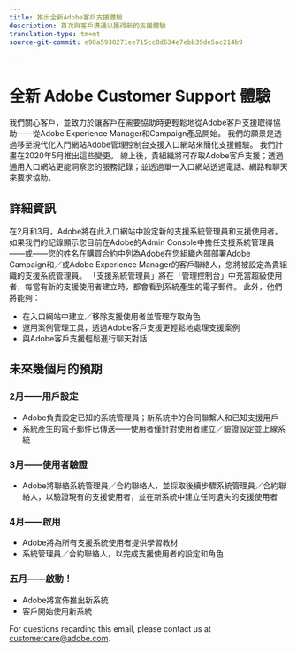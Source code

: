```yaml
---
title: 推出全新Adobe客戶支援體驗
description: 首次與客戶溝通以獲得新的支援體驗
translation-type: tm+mt
source-git-commit: e98a5930271ee715cc8d634e7ebb39de5ac214b9

---
```



# 全新 Adobe Customer Support 體驗

我們關心客戶，並致力於讓客戶在需要協助時更輕鬆地從Adobe客戶支援取得協助——從Adobe Experience Manager和Campaign產品開始。 我們的願景是透過移至現代化入門網站Adobe管理控制台支援入口網站來簡化支援體驗。 我們計畫在2020年5月推出這些變更。 線上後，貴組織將可存取Adobe客戶支援；透過通用入口網站更能洞察您的服務記錄；並透過單一入口網站透過電話、網路和聊天來要求協助。

## 詳細資訊

在2月和3月，Adobe將在此入口網站中設定新的支援系統管理員和支援使用者。 如果我們的記錄顯示您目前在Adobe的Admin Console中擔任支援系統管理員——或——您的姓名在購買合約中列為Adobe在您組織內部部署Adobe Campaign和／或Adobe Experience Manager的客戶聯絡人，您將被設定為貴組織的支援系統管理員。
「支援系統管理員」將在「管理控制台」中充當超級使用者，每當有新的支援使用者建立時，都會看到系統產生的電子郵件。 此外，他們將能夠：

* 在入口網站中建立／移除支援使用者並管理存取角色
* 運用案例管理工具，透過Adobe客戶支援更輕鬆地處理支援案例
* 與Adobe客戶支援輕鬆進行聊天對話

## 未來幾個月的預期

### 2月——用戶設定

* Adobe負責設定已知的系統管理員；新系統中的合同聯繫人和已知支援用戶
* 系統產生的電子郵件已傳送——使用者僅針對使用者建立／驗證設定並上線系統


### 3月——使用者驗證

* Adobe將聯絡系統管理員／合約聯絡人，並採取後續步驟系統管理員／合約聯絡人，以驗證現有的支援使用者，並在新系統中建立任何遺失的支援使用者

### 4月——啟用

* Adobe將為所有支援系統使用者提供學習教材
* 系統管理員／合約聯絡人，以完成支援使用者的設定和角色

### 五月——啟動！

* Adobe將宣佈推出新系統
* 客戶開始使用新系統

For questions regarding this email, please contact us at [customercare@adobe.com](mailto:customercare@adobe.com).
